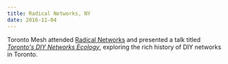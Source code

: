 ```yaml
---
title: Radical Networks, NY
date: 2016-11-04
---
```


Toronto Mesh attended [Radical Networks](http://radicalnetworks.org) and presented a talk titled <a href="https://livestream.com/accounts/686369/events/6514885/videos/141010332/player?autoPlay=false" data-proofer-ignore><em>Toronto's DIY Networks Ecology</em></a>, exploring the rich history of DIY networks in Toronto.
